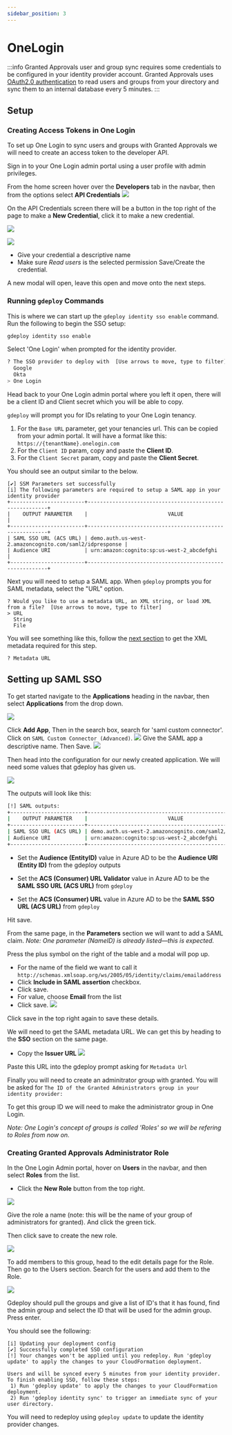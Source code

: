 ```yaml
---
sidebar_position: 3
---
```


# OneLogin

:::info
Granted Approvals user and group sync requires some credentials to be configured in your identity provider account. Granted Approvals uses [OAuth2.0 authentication](https://developers.onelogin.com/api-docs/2/oauth20-tokens/generate-tokens-2) to read users and groups from your directory and sync them to an internal database every 5 minutes.
:::

## Setup

### Creating Access Tokens in One Login

To set up One Login to sync users and groups with Granted Approvals we will need to create an access token to the developer API.

Sign in to your One Login admin portal using a user profile with admin privileges.

From the home screen hover over the **Developers** tab in the navbar, then from the options select **API Credentials**
![](/img/sso/one-login/1.png)

On the API Credentials screen there will be a button in the top right of the page to make a **New Credential**, click it to make a new credential.

![](/img/sso/one-login/2.png)

![](/img/sso/one-login/3.png)
- Give your credential a descriptive name
- Make sure *Read users* is the selected permission
Save/Create the credential.

A new modal will open, leave this open and move onto the next steps.

### Running `gdeploy` Commands

This is where we can start up the `gdeploy identity sso enable` command. Run the following to begin the SSO setup:

```bash
gdeploy identity sso enable
```

Select 'One Login' when prompted for the identity provider.

```bash
? The SSO provider to deploy with  [Use arrows to move, type to filter]
  Google
  Okta
> One Login
```

Head back to your One Login admin portal where you left it open, there will be a client ID and Client secret which you will be able to copy.

`gdeploy` will prompt you for IDs relating to your One Login tenancy.

1. For the `Base URL` parameter, get your tenancies url. This can be copied from your admin portal. It will have a format like this: `https://{tenantName}.onelogin.com`
2. For the `Client ID` param, copy and paste the **Client ID**.
3. For the `Client Secret` param, copy and paste the **Client Secret**.


You should see an output similar to the below.

```
[✔] SSM Parameters set successfully
[i] The following parameters are required to setup a SAML app in your identity provider
+------------------------+---------------------------------------------------------+
|    OUTPUT PARAMETER    |                          VALUE                          |
+------------------------+---------------------------------------------------------+
| SAML SSO URL (ACS URL) | demo.auth.us-west-2.amazoncognito.com/saml2/idpresponse |
| Audience URI           | urn:amazon:cognito:sp:us-west-2_abcdefghi               |
+------------------------+---------------------------------------------------------+
```

Next you will need to setup a SAML app. When `gdeploy` prompts you for SAML metadata, select the "URL" option.

```
? Would you like to use a metadata URL, an XML string, or load XML from a file?  [Use arrows to move, type to filter]
> URL
  String
  File
```

You will see something like this, follow the [next section](#setting-up-saml-sso) to get the XML metadata required for this step.

```
? Metadata URL
```

## Setting up SAML SSO

To get started navigate to the **Applications** heading in the navbar, then select **Applications** from the drop down.

![](/img/sso/one-login/4.png)

Click **Add App**, Then in the search box, search for 'saml custom connector'. Click on `SAML Custom Connector (Advanced)`.
![](/img/sso/one-login/5.png)
Give the SAML app a descriptive name. Then Save.
![](/img/sso/one-login/6.png)


Then head into the configuration for our newly created application. We will need some values that gdeploy has given us.
 
![](/img/sso/one-login/7.png)

The outputs will look like this:

```bash
[!] SAML outputs:
+------------------------+---------------------------------------------------------+
|    OUTPUT PARAMETER    |                          VALUE                          |
+------------------------+---------------------------------------------------------+
| SAML SSO URL (ACS URL) | demo.auth.us-west-2.amazoncognito.com/saml2/idpresponse |
| Audience URI           | urn:amazon:cognito:sp:us-west-2_abcdefghi               |
+------------------------+---------------------------------------------------------+
```

- Set the **Audience (EntityID)** value in Azure AD to be the  **Audience URI (Entity ID)** from the gdeploy outputs

- Set the **ACS (Consumer) URL Validator** value in Azure AD to be the **SAML SSO URL (ACS URL)** from `gdeploy`
- Set the **ACS (Consumer) URL** value in Azure AD to be the **SAML SSO URL (ACS URL)** from `gdeploy`

Hit save.

From the same page, in the **Parameters** section we will want to add a SAML claim. 
*Note: One parameter (NameID) is already listed—this is expected.*

Press the plus symbol on the right of the table and a modal will pop up.
- For the name of the field we want to call it `http://schemas.xmlsoap.org/ws/2005/05/identity/claims/emailaddress`
- Click **Include in SAML assertion** checkbox.
- Click save.
- For value, choose **Email** from the list
- Click save.
![](/img/sso/one-login/8.png)

Click save in the top right again to save these details.


We will need to get the SAML metadata URL. We can get this by heading to the **SSO** section on the same page.
- Copy the **Issuer URL**
![](/img/sso/one-login/9.png)

Paste this URL into the gdeploy prompt asking for `Metadata Url`

Finally you will need to create an adminitrator group with granted. You will be asked for `The ID of the Granted Administrators group in your identity provider:`

To get this group ID we will need to make the administrator group in One Login.

*Note: One Login's concept of groups is called 'Roles' so we will be refering to Roles from now on.*

### Creating Granted Approvals Administrator Role

In the One Login Admin portal, hover on **Users** in the navbar, and then select **Roles** from the list.
- Click the **New Role** button from the top right.

![](/img/sso/one-login/10.png)

Give the role a name (note: this will be the name of your group of administrators for granted). And click the green tick.

Then click save to create the new role.

![](/img/sso/one-login/11.png)

To add members to this group, head to the edit details page for the Role. Then go to the Users section.
Search for the users and add them to the Role.

![](/img/sso/one-login/12.png)

Gdeploy should pull the groups and give a list of ID's that it has found, find the admin group and select the ID that will be used for the admin group. Press enter.

You should see the following:

```
[i] Updating your deployment config
[✔] Successfully completed SSO configuration
[!] Your changes won't be applied until you redeploy. Run 'gdeploy update' to apply the changes to your CloudFormation deployment.

Users and will be synced every 5 minutes from your identity provider. To finish enabling SSO, follow these steps:
 1) Run 'gdeploy update' to apply the changes to your CloudFormation deployment.
 2) Run 'gdeploy identity sync' to trigger an immediate sync of your user directory.
```

You will need to redeploy using `gdeploy update` to update the identity provider changes.

